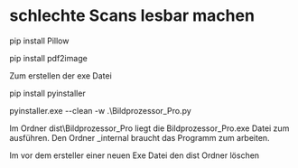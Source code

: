# schlechte Scans lesbar machen

pip install Pillow

pip install pdf2image

Zum erstellen der exe Datei

pip install pyinstaller

pyinstaller.exe --clean -w .\Bildprozessor_Pro.py

Im Ordner dist\Bildprozessor_Pro liegt die Bildprozessor_Pro.exe Datei zum ausführen. Den Ordner _internal braucht das Programm zum arbeiten.

Im vor dem ersteller einer neuen Exe Datei den dist Ordner löschen
